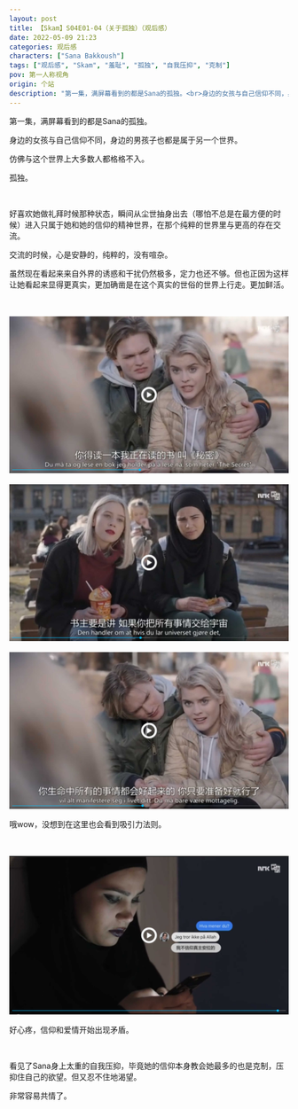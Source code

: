 ```yaml
---
layout: post
title: 【Skam】S04E01-04（关于孤独）（观后感）
date: 2022-05-09 21:23
categories: 观后感
characters: ["Sana Bakkoush"]
tags: ["观后感", "Skam", "羞耻", "孤独", "自我压抑", "克制"]
pov: 第一人称视角
origin: 个站
description: "第一集，满屏幕看到的都是Sana的孤独。<br>身边的女孩与自己信仰不同，身边的男孩子也都是属于另一个世界。<br>仿佛与这个世界上大多数人都格格不入。<br>孤独。"
---
```


第一集，满屏幕看到的都是Sana的孤独。

身边的女孩与自己信仰不同，身边的男孩子也都是属于另一个世界。

仿佛与这个世界上大多数人都格格不入。

孤独。

<br>

好喜欢她做礼拜时候那种状态，瞬间从尘世抽身出去（哪怕不总是在最方便的时候）进入只属于她和她的信仰的精神世界，在那个纯粹的世界里与更高的存在交流。

交流的时候，心是安静的，纯粹的，没有喧杂。

虽然现在看起来来自外界的诱惑和干扰仍然极多，定力也还不够。但也正因为这样让她看起来显得更真实，更加确凿是在这个真实的世俗的世界上行走。更加鲜活。

<br><br>
![2-1](/assets/images/Skam/Skam4/Skam4-2-1.png)
<br><br>
![2-2](/assets/images/Skam/Skam4/Skam4-2-2.png)
<br><br>
![2-3](/assets/images/Skam/Skam4/Skam4-2-3.png)
<br>

哦wow，没想到在这里也会看到吸引力法则。

<br><br>
![3-1](/assets/images/Skam/Skam4/Skam4-3-1.png)
<br>

好心疼，信仰和爱情开始出现矛盾。

<br>

看见了Sana身上太重的自我压抑，毕竟她的信仰本身教会她最多的也是克制，压抑住自己的欲望。但又忍不住地渴望。

非常容易共情了。
